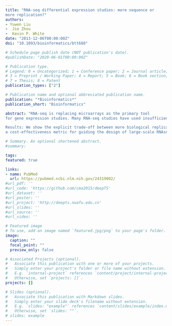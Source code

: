 ```yaml
---
title: "RNA-seq differential expression studies: more sequence or
more replication?"
authors:
- Yuwen Liu
-  Jie Zhou
-  Kevin P. White
date: "2013-12-06T00:00:00Z"
doi: "10.1093/bioinformatics/btt688"

# Schedule page publish date (NOT publication's date).
#publishDate: "2020-06-01T00:00:00Z"

# Publication type.
# Legend: 0 = Uncategorized; 1 = Conference paper; 2 = Journal article;
# 3 = Preprint / Working Paper; 4 = Report; 5 = Book; 6 = Book section;
# 7 = Thesis; 8 = Patent
publication_types: ["2"]

# Publication name and optional abbreviated publication name.
publication: "*Bioinformatics*"
publication_short: "Bioinformatics"

abstract: "RNA-seq is replacing microarrays as the primary tool
for gene expression studies. Many RNA-seq studies have used insufficient biological replicates, resulting in low statistical power and inefficient use of sequencing resources.

Results: We show the explicit trade-off between more biological replicates and deeper sequencing in increasing power to detect differentially expressed (DE) genes. In the human cell line MCF7, adding more sequencing depth after 10 M reads gives diminishing returns on power to detect DE genes, whereas adding biological replicates improves power significantly regardless of sequencing depth. We also propose
a cost-effectiveness metric for guiding the design of large-scale RNAseq DE studies. Our analysis showed that sequencing less reads and performing more biological replication is an effective strategy to increase power and accuracy in large-scale differential expression RNAseq studies, and provided new insights into efficient experiment design of RNA-seq studies."

# Summary. An optional shortened abstract.
#summary: 

tags:
featured: true

links:
- name: PubMed
  url: https://pubmed.ncbi.nlm.nih.gov/24319002/
#url_pdf: ''
#url_code: 'https://github.com/cma2015/deepTS'
#url_dataset: ''
#url_poster: ''
#url_project: 'http://deepts.nwafu.edu.cn'
#url_slides: ''
#url_source: ''
#url_video: ''

# Featured image
# To use, add an image named `featured.jpg/png` to your page's folder. 
image:
  caption: ""
  focal_point: ""
  preview_only: false

# Associated Projects (optional).
#   Associate this publication with one or more of your projects.
#   Simply enter your project's folder or file name without extension.
#   E.g. `internal-project` references `content/project/internal-project/index.md`.
#   Otherwise, set `projects: []`.
projects: []

# Slides (optional).
#   Associate this publication with Markdown slides.
#   Simply enter your slide deck's filename without extension.
#   E.g. `slides: "example"` references `content/slides/example/index.md`.
#   Otherwise, set `slides: ""`.
# slides: example
---
```


